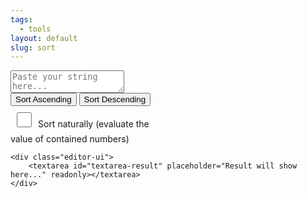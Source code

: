 ```yaml
---
tags:
  - tools
layout: default
slug: sort
---
```


<div class="editor-container">
    <div class="editor-ui">
        <textarea id="textarea-data-source" placeholder="Paste your string here..."></textarea>
    </div>
    <div style="width: 240px;">
        <button class="convert-btn" id="ascending" onclick="sort_ascending()">Sort Ascending</button>
        <button class="convert-btn" id="descending" onclick="sort_descending()">Sort Descending</button>
        <input id="sort-naturally" type="checkbox" style="margin: 10px; width: 24px; height: 24px;">Sort naturally (evaluate the value of ​​contained numbers)</input>
        <!-- <br><br> -->
        <!-- <input id="sort-case-sensitive" type="checkbox" style="margin: 10px; width: 24px; height: 24px;">Case sensitive</input> -->
    </div>

    <div class="editor-ui">
        <textarea id="textarea-result" placeholder="Result will show here..." readonly></textarea>
    </div>
</div>
<script src="../xml-to-json/js/common.js"></script>
<script>
    function sort_ascending() {

        var sort_naturally = document.getElementById("sort-naturally").checked
        // var sort_case_sensitive = document.getElementById("sort-case-sensitive").checked
        var sensitivity = "base"
        // if (sort_case_sensitive) {
        //     sensitivity = 'lower'
        // }
        var collator = new Intl.Collator(undefined, { numeric: sort_naturally, sensitivity: sensitivity});
        var text = document.getElementById("textarea-data-source").value
        text = text.replace(/\r\n/g, "\n");
        var result = text.split("\n");
        result = result.sort(collator.compare)
        result = result.join("\n")
        document.getElementById('textarea-result').value = result
    }
    function sort_descending() {
        var sort_naturally = document.getElementById("sort-naturally").checked
        // var sort_case_sensitive = document.getElementById("sort-case-sensitive").checked
        var sensitivity = "base"
        // if (sort_case_sensitive) {
        //     sensitivity = 'case'
        // }

        var collator = new Intl.Collator(undefined, { numeric: sort_naturally, sensitivity: sensitivity});
        var text = document.getElementById("textarea-data-source").value
        text = text.replace(/\r\n/g, "\n");
        var result = text.split("\n");
        result = result.sort(collator.compare)
        result = result.reverse()
        result = result.join("\n")
        document.getElementById('textarea-result').value = result
    }
</script>

